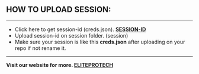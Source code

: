 ## HOW TO UPLOAD SESSION: 

---
- Click here to get session-id (creds.json). **[SESSION-ID](https://session-id-website.vercel.app)**
- Upload session-id on session folder. (session)
- Make sure your session is like this **creds.json** after uploading on your repo if not rename it.

---
**Visit our website for more.  [ELITEPROTECH](https://eliteprotech.zone.id)**